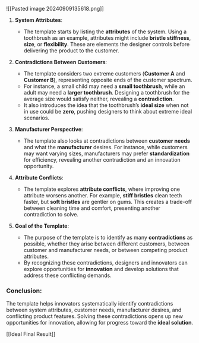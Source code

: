 

![[Pasted image 20240909135618.png]]

1. **System Attributes**:
    - The template starts by listing the **attributes** of the system. Using a toothbrush as an example, attributes might include **bristle stiffness**, **size**, or **flexibility**. These are elements the designer controls before delivering the product to the customer.
    
1. **Contradictions Between Customers**:
    - The template considers two extreme customers (**Customer A** and **Customer B**), representing opposite ends of the customer spectrum.
    - For instance, a small child may need a **small toothbrush**, while an adult may need a **larger toothbrush**. Designing a toothbrush for the average size would satisfy neither, revealing a **contradiction**.
    - It also introduces the idea that the toothbrush’s **ideal size** when not in use could be **zero**, pushing designers to think about extreme ideal scenarios.
    
1. **Manufacturer Perspective**:
    - The template also looks at contradictions between **customer needs** and what the **manufacturer** desires. For instance, while customers may want varying sizes, manufacturers may prefer **standardization** for efficiency, revealing another contradiction and an innovation opportunity.
    
1. **Attribute Conflicts**:
    - The template explores **attribute conflicts**, where improving one attribute worsens another. For example, **stiff bristles** clean teeth faster, but **soft bristles** are gentler on gums. This creates a trade-off between cleaning time and comfort, presenting another contradiction to solve.
    
1. **Goal of the Template**:
    - The purpose of the template is to identify as many **contradictions** as possible, whether they arise between different customers, between customer and manufacturer needs, or between competing product attributes.
    - By recognizing these contradictions, designers and innovators can explore opportunities for **innovation** and develop solutions that address these conflicting demands.

### Conclusion:

The template helps innovators systematically identify contradictions between system attributes, customer needs, manufacturer desires, and conflicting product features. Solving these contradictions opens up new opportunities for innovation, allowing for progress toward the **ideal solution**.


[[Ideal Final Result]]